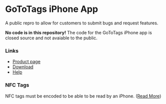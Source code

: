 # GoToTags iPhone App
A public repro to allow for customers to submit bugs and request features.

**No code is in this repository!** The code for the GoToTags iPhone app is closed source and not avaiable to the public.

### Links
* [Product page](https://gototags.com/iphone-app/)
* [Download](https://itunes.apple.com/us/app/gototags/id1271508009)
* [Help](https://help.gototags.com/topic/iphone-app/)

### NFC Tags
NFC tags must be encoded to be able to be read by an iPhone. ([Read More](https://help.gototags.com/article/nfc-tags-iphone/))

